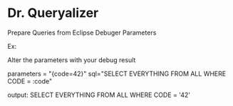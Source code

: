 # Dr. Queryalizer
Prepare Queries from Eclipse Debuger Parameters

Ex:

Alter the parameters with your debug result

parameters = "{code=42}"
sql="SELECT EVERYTHING FROM ALL WHERE CODE = :code"

output:
SELECT
      EVERYTHING
FROM
    ALL
WHERE
     CODE = '42'
